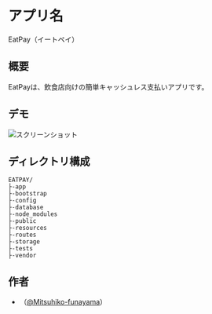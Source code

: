 # アプリ名
EatPay（イートペイ）

## 概要
EatPayは、飲食店向けの簡単キャッシュレス支払いアプリです。

## デモ
![スクリーンショット](C:\Users\user\EatPay\src\public\img\SSimg.PNG)

## ディレクトリ構成
```
EATPAY/
├-app
├-bootstrap
├-config
├-database
├-node_modules
├-public
├-resources
├-routes
├-storage
├-tests
├-vendor
```
## 作者
- （[@Mitsuhiko-funayama](https://github.com/Mitsuhiko-funayama)）
